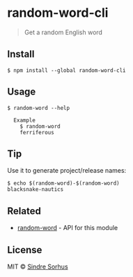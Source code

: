 # random-word-cli

> Get a random English word


## Install

```
$ npm install --global random-word-cli
```


## Usage

```
$ random-word --help

  Example
    $ random-word
    ferriferous
```


## Tip

Use it to generate project/release names:

```
$ echo $(random-word)-$(random-word)
blacksnake-nautics
```


## Related

- [random-word](https://github.com/sindresorhus/random-word) - API for this module


## License

MIT © [Sindre Sorhus](https://sindresorhus.com)
